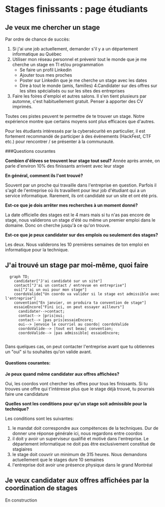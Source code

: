 # Stages finissants : page étudiants

## Je veux me chercher un stage

Par ordre de chance de succès:
1. Si j'ai une job actuellement, demander s'il y a un département informatique au Québec
2. Utiliser mon réseau personnel et prévenir tout le monde que je me cherche un stage en TI et/ou programmation
   - Se faire un profil Linkedin
   - Ajouter tous mes proches
   - Poster sur Linkedin que je me cherche un stage avec les dates
   - Dire à tout le monde (amis, familles)
4.Candidater sur des offres sur les sites spécialisés ou sur les sites des entreprises
5. Faire les foires d'emploi et autres salons. Il s'en tient plusieurs par automne, c'est habituellement gratuit. Penser à apporter des CV imprimés.

Toutes ces pistes peuvent te permettre de te trouver un stage. Notre expérience montre que certains moyens sont plus efficaces que d'autres.

Pour les étudiants intéressés par la cybersécurité en particulier, il est fortement recommandé de participer à des événements (HackFest, CTF etc.) pour rencontrer / se présenter à la communauté.

###Questions courantes

**Combien d'élèves se trouvent leur stage tout seul?** 
Année après année, on parle d'environ 10% des finissants arrivent avec leur stage

**En général, comment ils l'ont trouvé?** 

Souvent par un proche qui travaille dans l'entreprise en question. Parfois il s'agit de l'entreprise où ils travaillent pour leur job d'étudiant qui a un service informatique. Rarement, ils ont candidaté sur un site et ont été pris.

**Est-ce que je dois arrêter mes recherches à un moment donné?** 

La date officielle des stages est le 4 mars mais si tu n'as pas encore de stage, nous validerons un stage d'été ou même un premier emploi dans le domaine. Donc on cherche jusqu'à ce qu'on trouve.

**Est-ce que je peux candidater sur des emplois ou seulement des stages?**

Les deux. Nous validerons les 10 premières semaines de ton emploi en informatique pour la technique.

## J'ai trouvé un stage par moi-même, quoi faire

```mermaid!
  graph TD;
    candidater["J'ai candidaté sur un site"]
    contact["J'ai un contact / entrevue en entreprise"]
    oui["J'ai un oui pour mon stage"]
    coordoValide["Un coordo va valider si le stage est admissible avec l'entreprise"]
    convention["En janvier, on produira ta convention de stage"]
    essaieEncore["Fini ici, on peut essayer ailleurs"]
      candidater-->contact;
      contact--> |pris|oui;
      contact--> |pas pris|essaieEncore;
      oui--> |envoie le courriel au coordo| coordoValide
      coordoValide--> |tout est beau| convention;
      coordoValide--> |pas admissible| essaieEncore;
      
```

Dans quelques cas, on peut contacter l'entreprise avant que tu obtiennes un "oui" si tu souhaites qu'on valide avant.

#### Questions courantes:

**Je peux quand même candidater aux offres affichées?** 

Oui, les coordos vont chercher les offres pour tous les finissants. Si tu trouves une offre qui t'intéresse plus que le stage déjà trouvé, tu pourrais faire une candidature

**Quelles sont les conditions pour qu'un stage soit admissible pour la technique?** 

Les conditions sont les suivantes:
  1. le mandat doit correspondre aux compétences de la techniques. Dur de donner une réponse générale ici, nous regardons entre coordos
  2. il doit y avoir un superviseur qualifié et motivé dans l'entreprise. Le département informatique ne doit pas être exclusivement constitué de stagiaires
  3. le stage doit couvrir un minimum de 315 heures. Nous demandons actuellement que le stages dure 10 semaines
  4. l'entreprise doit avoir une présence physique dans le grand Montréal

## Je veux candidater aux offres affichées par la coordination de stages
 En construction
